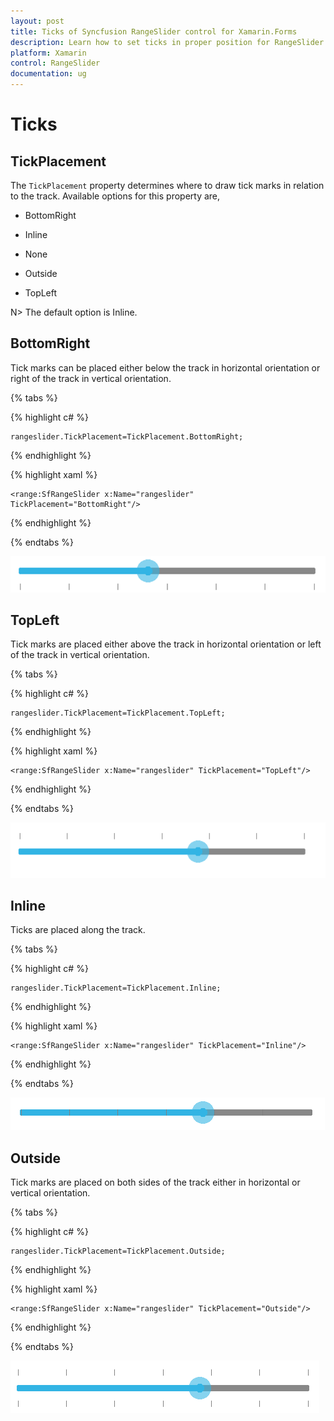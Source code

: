 ```yaml
---
layout: post
title: Ticks of Syncfusion RangeSlider control for Xamarin.Forms
description: Learn how to set ticks in proper position for RangeSlider control in Xamarin.Forms
platform: Xamarin
control: RangeSlider
documentation: ug
---
```


# Ticks

## TickPlacement

The `TickPlacement` property determines where to draw tick marks in relation to the track. Available options for this property are,

* BottomRight

* Inline

* None

* Outside

* TopLeft

N> The default option is Inline.

## BottomRight

Tick marks can be placed either below the track in horizontal orientation or right of the track in vertical orientation.

{% tabs %}

{% highlight c# %}

	rangeslider.TickPlacement=TickPlacement.BottomRight;

{% endhighlight %}

{% highlight xaml %}

	<range:SfRangeSlider x:Name="rangeslider" TickPlacement="BottomRight"/>
	
{% endhighlight %}

{% endtabs %}

![](images/BottomRight.png)

## TopLeft

Tick marks are placed either above the track in horizontal orientation or left of the track in vertical orientation.

{% tabs %}

{% highlight c# %}

	rangeslider.TickPlacement=TickPlacement.TopLeft;

{% endhighlight %}

{% highlight xaml %}

	<range:SfRangeSlider x:Name="rangeslider" TickPlacement="TopLeft"/>
	
{% endhighlight %}

{% endtabs %}

![](images/TopLeft.png)

## Inline

Ticks are placed along the track.

{% tabs %}

{% highlight c# %}

	rangeslider.TickPlacement=TickPlacement.Inline;

{% endhighlight %}

{% highlight xaml %}

	<range:SfRangeSlider x:Name="rangeslider" TickPlacement="Inline"/>
	
{% endhighlight %}

{% endtabs %}

![](images/Inline.png)

## Outside

Tick marks are placed on both sides of the track either in horizontal or vertical orientation.

{% tabs %}

{% highlight c# %}

	rangeslider.TickPlacement=TickPlacement.Outside;

{% endhighlight %}

{% highlight xaml %}

	<range:SfRangeSlider x:Name="rangeslider" TickPlacement="Outside"/>
	
{% endhighlight %}

{% endtabs %}

![](images/Outside.png)



